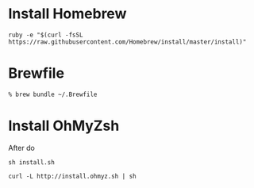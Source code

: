 # Install Homebrew

```
ruby -e "$(curl -fsSL https://raw.githubusercontent.com/Homebrew/install/master/install)"
```

# Brewfile

```
% brew bundle ~/.Brewfile
```

# Install OhMyZsh 
After do
```
sh install.sh
```

```
curl -L http://install.ohmyz.sh | sh
```

